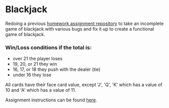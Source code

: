 # Blackjack

Redoing a previous [homework assignment repository](https://github.com/csaminak/fee-blackjack) to take an incomplete game of blackjack with various bugs and fix it up to create a functional game of blackjack.


### Win/Loss conditions if the total is:
- over 21 the player loses
- 19, 20, or 21 they win
- 16, 17, or 18 they push with the dealer (tie)
- under 16 they lose


All cards have their face card value, except 'J', 'Q', 'K' which has a value of 10 and 'A' which has a value of 11.


Assignment instructions can be found [here](rules.md).
